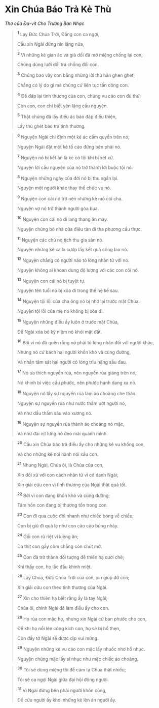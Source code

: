 # Xin Chúa Báo Trả Kẻ Thù
*Thơ của Ða-vít Cho Trưởng Ban Nhạc*

> <sup><b>1</b></sup> Lạy Ðức Chúa Trời, Ðấng con ca ngợi,
> 
> Cầu xin Ngài đừng nín lặng nữa,
> 
> <sup><b>2</b></sup> Vì những kẻ gian ác và giả dối đã mở miệng chống lại con;
> 
> Chúng dùng lưỡi dối trá chống đối con.
> 
> <sup><b>3</b></sup> Chúng bao vây con bằng những lời thù hằn ghen ghét;
> 
> Chẳng có lý do gì mà chúng cứ liên tục tấn công con.
> 
> <sup><b>4</b></sup> Ðể đáp lại tình thương của con, chúng vu cáo con đủ thứ;
> 
> Còn con, con chỉ biết yên lặng cầu nguyện.
> 
> <sup><b>5</b></sup> Thật chúng đã lấy điều ác báo đáp điều thiện,
> 
> Lấy thù ghét báo trả tình thương.
>


> <sup><b>6</b></sup> Nguyện Ngài chỉ định một kẻ ác cầm quyền trên nó;
> 
> Nguyện Ngài đặt một kẻ tố cáo đứng bên phải nó.
> 
> <sup><b>7</b></sup> Nguyện nó bị kết án là kẻ có tội khi bị xét xử.
> 
> Nguyện lời cầu nguyện của nó trở thành lời buộc tội nó.
> 
> <sup><b>8</b></sup> Nguyện những ngày của đời nó bị thu ngắn lại.
> 
> Nguyện một người khác thay thế chức vụ nó.
> 
> <sup><b>9</b></sup> Nguyện con cái nó trở nên những kẻ mồ côi cha.
> 
> Nguyện vợ nó trở thành người góa bụa.
> 
> <sup><b>10</b></sup> Nguyện con cái nó đi lang thang ăn mày.
> 
> Nguyện chúng bỏ nhà cửa điêu tàn đi tha phương cầu thực.
> 
> <sup><b>11</b></sup> Nguyện các chủ nợ tịch thu gia sản nó.
> 
> Nguyện những kẻ xa lạ cướp lấy kết quả công lao nó.
> 
> <sup><b>12</b></sup> Nguyện chẳng có người nào tỏ lòng nhân từ với nó.
> 
> Nguyện không ai khoan dung độ lượng với các con côi nó.
> 
> <sup><b>13</b></sup> Nguyện con cái nó bị tuyệt tự.
> 
> Nguyện tên tuổi nó bị xóa đi trong thế hệ kế sau.
> 
> <sup><b>14</b></sup> Nguyện tội lỗi của cha ông nó bị nhớ lại trước mặt Chúa.
> 
> Nguyện tội lỗi của mẹ nó không bị xóa đi.
> 
> <sup><b>15</b></sup> Nguyện những điều ấy luôn ở trước mặt Chúa,
> 
> Ðể Ngài xóa bỏ kỷ niệm nó khỏi mặt đất.
> 
> <sup><b>16</b></sup> Bởi vì nó đã quên rằng nó phải tỏ lòng nhân đối với người khác,
> 
> Nhưng nó cứ bách hại người khốn khó và cùng đường,
> 
> Và nhẫn tâm sát hại người có lòng trĩu nặng sầu đau.
> 
> <sup><b>17</b></sup> Nó ưa thích nguyền rủa, nên nguyền rủa giáng trên nó;
> 
> Nó khinh bỉ việc cầu phước, nên phước hạnh dang xa nó.
> 
> <sup><b>18</b></sup> Nguyện nó lấy sự nguyền rủa làm áo choàng che thân.
> 
> Nguyện sự nguyền rủa như nước thấm ướt người nó,
> 
> Và như dầu thấm sâu vào xương nó.
> 
> <sup><b>19</b></sup> Nguyện sự nguyền rủa thành áo choàng nó mặc,
> 
> Và như đai nịt lưng nó đeo mãi quanh mình.
>


> <sup><b>20</b></sup> Cầu xin Chúa báo trả điều ấy cho những kẻ vu khống con,
> 
> Và cho những kẻ nói hành nói xấu con.
> 
> <sup><b>21</b></sup> Nhưng Ngài, Chúa ôi, là Chúa của con,
> 
> Xin đối xử với con cách nhân từ vì cớ danh Ngài;
> 
> Xin giải cứu con vì tình thương của Ngài thật quá tốt.
> 
> <sup><b>22</b></sup> Bởi vì con đang khốn khó và cùng đường;
> 
> Tâm hồn con đang bị thương tổn trong con.
> 
> <sup><b>23</b></sup> Con đi qua cuộc đời nhanh như chiếc bóng về chiều;
> 
> Con bị giũ đi quá lẹ như con cào cào búng nhảy.
> 
> <sup><b>24</b></sup> Gối con rũ riệt vì kiêng ăn;
> 
> Da thịt con gầy còm chẳng còn chút mỡ.
> 
> <sup><b>25</b></sup> Con đã trở thành đối tượng để thiên hạ cười chê;
> 
> Khi thấy con, họ lắc đầu khinh miệt.
>


> <sup><b>26</b></sup> Lạy Chúa, Ðức Chúa Trời của con, xin giúp đỡ con;
> 
> Xin giải cứu con theo tình thương của Ngài.
> 
> <sup><b>27</b></sup> Xin cho thiên hạ biết rằng ấy là tay Ngài;
> 
> Chúa ôi, chính Ngài đã làm điều ấy cho con.
> 
> <sup><b>28</b></sup> Họ rủa con mặc họ, nhưng xin Ngài cứ ban phước cho con,
> 
> Ðể khi họ nổi lên công kích con, họ sẽ bị hổ thẹn,
> 
> Còn đầy tớ Ngài sẽ được dịp vui mừng.
> 
> <sup><b>29</b></sup> Nguyện những kẻ vu cáo con mặc lấy nhuốc nhơ hổ nhục.
> 
> Nguyện chúng mặc lấy sỉ nhục như mặc chiếc áo choàng.
>


> <sup><b>30</b></sup> Tôi sẽ dùng miệng tôi để cảm tạ Chúa thật nhiều;
> 
> Tôi sẽ ca ngợi Ngài giữa đại hội đông người.
> 
> <sup><b>31</b></sup> Vì Ngài đứng bên phải người khốn cùng,
> 
> Ðể cứu người ấy khỏi những kẻ lên án người ấy.
>

